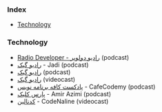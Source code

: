 ### Index
* [Technology](#technology)
### Technology 
* [Radio Developer - رادیو دولوپر](https://castbox.fm/channel/id4407294) (podcast)
* [رادیو گیک](https://anchor.fm/radiojadi) - Jadi (podcast)
* [رادیو گیک](https://soundcloud.com/jadijadi) (podcast)
* [رادیو گیک](https://www.youtube.com/playlist?list=PL-tKrPVkKKE1peHomci9EH7BmafxdXKGn) (videocast)
* [پادکست کافه برنامه نویس](https://anchor.fm/codemy) - CafeCodemy (podcast)
* [پارس کلیک](https://anchor.fm/parsclick/) - Amir Azimi (podcast)
* [کدنالین](https://youtube.com/@techwithtori) - CodeNaline (videocast)
